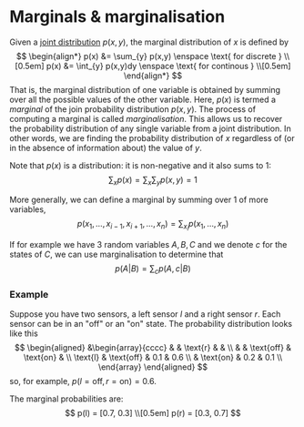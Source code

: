 # Marginals & marginalisation

Given a [joint distribution](202210081156.md) $p(x,y)$, the marginal distribution
of $x$ is defined by
$$
\begin{align*}
p(x) &= \sum_{y} p(x,y) \enspace \text{ for discrete } \\[0.5em]
p(x) &= \int_{y} p(x,y)dy \enspace \text{ for continous }  \\[0.5em]
\end{align*}
$$
That is, the marginal distribution of one variable is obtained by summing over
all the possible values of the other variable. Here, $p(x)$ is termed a
*marginal* of the join probability distribution $p(x,y)$. The process of
computing a marginal is called *marginalisation*. This allows us to recover the
probability distribution of any single variable from a joint distribution. In
other words, we are finding the probability distribution of $x$ regardless of
(or in the absence of information about) the value of $y$.

Note that $p(x)$ is a distribution: it is non-negative and it also sums to 1:
$$
\sum_{x} p(x) = \sum_{x} \sum_{y} p(x,y) = 1
$$

More generally, we can define a marginal by summing over 1 of more variables,
$$
p(x_1, \ldots, x_{i-1}, x_{i+1}, \ldots, x_n) = \sum_{x_i} p(x_1, \ldots, x_n)
$$

If for example we have 3 random variables $A, B, C$ and we denote $c$ for the
states of $C$, we can use marginalisation to determine that
$$
p(A|B) = \sum_{c} p(A,c|B)
$$

### Example

Suppose you have two sensors, a left sensor $l$ and a right sensor $r$. Each
sensor can be in an "off" or an "on" state. The probability distribution looks
like this
$$
\begin{aligned}
&\begin{array}{cccc}
& & \text{r} & & \\
& & \text{off} & \text{on} & \\
\text{l} & \text{off} & 0.1 & 0.6 \\
& \text{on} & 0.2 & 0.1 \\
\end{array}
\end{aligned}
$$
so, for example, $p(l=\text{off}, r=\text{on}) = 0.6$.

The marginal probabilities are:
$$
p(l) = [0.7, 0.3] \\[0.5em]
p(r) = [0.3, 0.7]
$$
